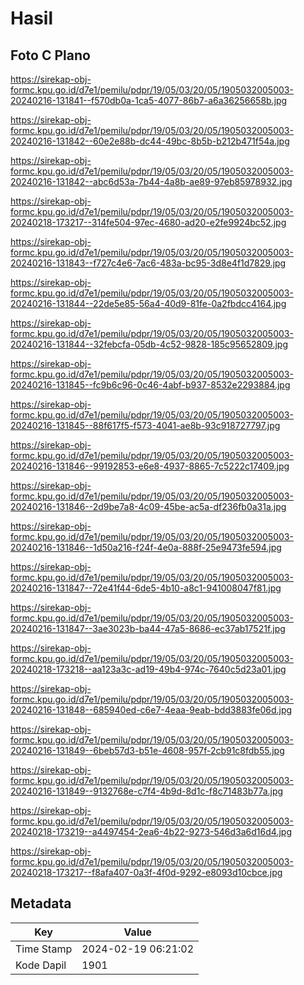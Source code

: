 # Hasil

## Foto C Plano

https://sirekap-obj-formc.kpu.go.id/d7e1/pemilu/pdpr/19/05/03/20/05/1905032005003-20240216-131841--f570db0a-1ca5-4077-86b7-a6a36256658b.jpg

https://sirekap-obj-formc.kpu.go.id/d7e1/pemilu/pdpr/19/05/03/20/05/1905032005003-20240216-131842--60e2e88b-dc44-49bc-8b5b-b212b471f54a.jpg

https://sirekap-obj-formc.kpu.go.id/d7e1/pemilu/pdpr/19/05/03/20/05/1905032005003-20240216-131842--abc6d53a-7b44-4a8b-ae89-97eb85978932.jpg

https://sirekap-obj-formc.kpu.go.id/d7e1/pemilu/pdpr/19/05/03/20/05/1905032005003-20240218-173217--314fe504-97ec-4680-ad20-e2fe9924bc52.jpg

https://sirekap-obj-formc.kpu.go.id/d7e1/pemilu/pdpr/19/05/03/20/05/1905032005003-20240216-131843--f727c4e6-7ac6-483a-bc95-3d8e4f1d7829.jpg

https://sirekap-obj-formc.kpu.go.id/d7e1/pemilu/pdpr/19/05/03/20/05/1905032005003-20240216-131844--22de5e85-56a4-40d9-81fe-0a2fbdcc4164.jpg

https://sirekap-obj-formc.kpu.go.id/d7e1/pemilu/pdpr/19/05/03/20/05/1905032005003-20240216-131844--32febcfa-05db-4c52-9828-185c95652809.jpg

https://sirekap-obj-formc.kpu.go.id/d7e1/pemilu/pdpr/19/05/03/20/05/1905032005003-20240216-131845--fc9b6c96-0c46-4abf-b937-8532e2293884.jpg

https://sirekap-obj-formc.kpu.go.id/d7e1/pemilu/pdpr/19/05/03/20/05/1905032005003-20240216-131845--88f617f5-f573-4041-ae8b-93c918727797.jpg

https://sirekap-obj-formc.kpu.go.id/d7e1/pemilu/pdpr/19/05/03/20/05/1905032005003-20240216-131846--99192853-e6e8-4937-8865-7c5222c17409.jpg

https://sirekap-obj-formc.kpu.go.id/d7e1/pemilu/pdpr/19/05/03/20/05/1905032005003-20240216-131846--2d9be7a8-4c09-45be-ac5a-df236fb0a31a.jpg

https://sirekap-obj-formc.kpu.go.id/d7e1/pemilu/pdpr/19/05/03/20/05/1905032005003-20240216-131846--1d50a216-f24f-4e0a-888f-25e9473fe594.jpg

https://sirekap-obj-formc.kpu.go.id/d7e1/pemilu/pdpr/19/05/03/20/05/1905032005003-20240216-131847--72e41f44-6de5-4b10-a8c1-941008047f81.jpg

https://sirekap-obj-formc.kpu.go.id/d7e1/pemilu/pdpr/19/05/03/20/05/1905032005003-20240216-131847--3ae3023b-ba44-47a5-8686-ec37ab17521f.jpg

https://sirekap-obj-formc.kpu.go.id/d7e1/pemilu/pdpr/19/05/03/20/05/1905032005003-20240218-173218--aa123a3c-ad19-49b4-974c-7640c5d23a01.jpg

https://sirekap-obj-formc.kpu.go.id/d7e1/pemilu/pdpr/19/05/03/20/05/1905032005003-20240216-131848--685940ed-c6e7-4eaa-9eab-bdd3883fe06d.jpg

https://sirekap-obj-formc.kpu.go.id/d7e1/pemilu/pdpr/19/05/03/20/05/1905032005003-20240216-131849--6beb57d3-b51e-4608-957f-2cb91c8fdb55.jpg

https://sirekap-obj-formc.kpu.go.id/d7e1/pemilu/pdpr/19/05/03/20/05/1905032005003-20240216-131849--9132768e-c7f4-4b9d-8d1c-f8c71483b77a.jpg

https://sirekap-obj-formc.kpu.go.id/d7e1/pemilu/pdpr/19/05/03/20/05/1905032005003-20240218-173219--a4497454-2ea6-4b22-9273-546d3a6d16d4.jpg

https://sirekap-obj-formc.kpu.go.id/d7e1/pemilu/pdpr/19/05/03/20/05/1905032005003-20240218-173217--f8afa407-0a3f-4f0d-9292-e8093d10cbce.jpg


## Metadata

| Key        | Value               |
| ---------- | ------------------- |
| Time Stamp | 2024-02-19 06:21:02 |
| Kode Dapil | 1901                |




